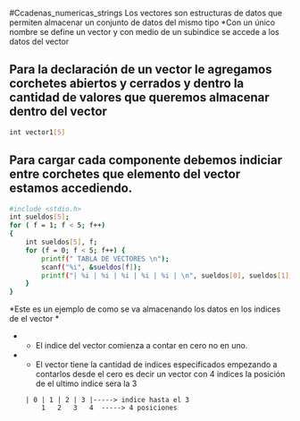 #Ccadenas_numericas_strings
Los vectores son estructuras de datos que permiten almacenar un conjunto de datos del mismo tipo
*Con un único nombre se define un vector y con medio de un subindice se accede a los datos del vector

## Para la declaración de un vector le agregamos corchetes abiertos y cerrados y dentro la cantidad de valores que queremos almacenar dentro del vector

```bash
int vector1[5]
```

## Para cargar cada componente debemos indiciar entre corchetes que elemento del vector estamos accediendo.

```bash
#include <stdio.h>
int sueldos[5];
for ( f = 1; f < 5; f++)
{
	int sueldos[5], f;
	for (f = 0; f < 5; f++) {
		printf(" TABLA DE VECTORES \n");
		scanf("%i", &sueldos[f]);
		printf("| %i | %i | %i | %i | %i | \n", sueldos[0], sueldos[1], sueldos[2], sueldos[3], sueldos[4]);
	}
}
```
*Este es un ejemplo de como se va almacenando los datos en los indices de el vector *
* * El indice del vector comienza a contar en cero no en uno. 
* * El vector tiene la cantidad de indices especificados empezando a contarlos desde el cero 
	es decir un vector con 4 indices la posición de el ultimo indice sera la 3
```plaintext
	| 0 | 1 | 2 | 3 |-----> indice hasta el 3
		1   2   3   4  -----> 4 posiciones 
```

